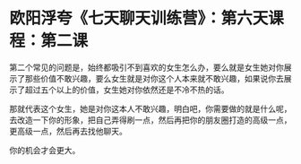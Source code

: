 # 欧阳浮夸《七天聊天训练营》：第六天课程：第二课

第二个常见的问题是，始终都吸引不到喜欢的女生怎么办，要么就是女生她对你展示了那些价值不敢兴趣，要么女生就是对你这个人本来就不敢兴趣，如果说你去展示了超过五个以上的价值，女生她对你依然还是不冷不热的话。

那就代表这个女生，她是对你这本人不敢兴趣，明白吧，你需要做的就是什么呢，去改造一下你的形象，把自己弄得刷一点，然后再把你的朋友圈打造的高级一点，更高级一点，然后再去找他聊天。

你的机会才会更大。